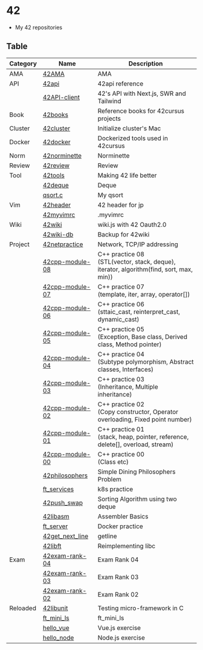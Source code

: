 # 42
- My 42 repositories

## Table

| Category | Name                                                             | Description                                                                               |
|----------|------------------------------------------------------------------|-------------------------------------------------------------------------------------------|
| AMA      | [42AMA](https://github.com/solareenlo/42AMA)                     | AMA                                                                                       |
| API      | [42api](https://github.com/solareenlo/42api)                     | 42api reference                                                                           |
|          | [42API-client](https://github.com/solareenlo/42API-client)       | 42's API with Next.js, SWR and Tailwind                                                   |
| Book     | [42books](https://github.com/solareenlo/42books)                 | Reference books for 42cursus projects                                                     |
| Cluster  | [42cluster](https://github.com/solareenlo/42cluster)             | Initialize cluster's Mac                                                                  |
| Docker   | [42docker](https://github.com/solareenlo/42docker)               | Dockerized tools used in 42cursus                                                         |
| Norm     | [42norminette](https://github.com/solareenlo/42norminette)       | Norminette                                                                                |
| Review   | [42review](https://github.com/solareenlo/42review)               | Review                                                                                    |
| Tool     | [42tools](https://github.com/solareenlo/42tools)                 | Making 42 life better                                                                     |
|          | [42deque](https://github.com/solareenlo/42deque)                 | Deque                                                                                     |
|          | [qsort.c](https://github.com/solareenlo/qsort.c)                 | My qsort                                                                                  |
| Vim      | [42header](https://github.com/solareenlo/42header)               | 42 header for jp                                                                          |
|          | [42myvimrc](https://github.com/solareenlo/42myvimrc)             | .myvimrc                                                                                  |
| Wiki     | [42wiki](https://github.com/solareenlo/42wiki)                   | wiki.js with 42 Oauth2.0                                                                  |
|          | [42wiki-db](https://github.com/solareenlo/42wiki-db)             | Backup for 42wiki                                                                         |
| Project  | [42netpractice](https://github.com/solareenlo/42netpractice)     | Network, TCP/IP addressing                                                                |
|          | [42cpp-module-08](https://github.com/solareenlo/42cpp-module-08) | C++ practice 08<br>(STL(vector, stack, deque), iterator, algorithm(find, sort, max, min)) |
|          | [42cpp-module-07](https://github.com/solareenlo/42cpp-module-07) | C++ practice 07<br>(template, iter, array, operator[])                                    |
|          | [42cpp-module-06](https://github.com/solareenlo/42cpp-module-06) | C++ practice 06<br>(sttaic_cast, reinterpret_cast, dynamic_cast)                          |
|          | [42cpp-module-05](https://github.com/solareenlo/42cpp-module-05) | C++ practice 05<br>(Exception, Base class, Derived class, Method pointer)                 |
|          | [42cpp-module-04](https://github.com/solareenlo/42cpp-module-04) | C++ practice 04<br>(Subtype polymorphism, Abstract classes, Interfaces)                   |
|          | [42cpp-module-03](https://github.com/solareenlo/42cpp-module-03) | C++ practice 03<br>(Inheritance, Multiple inheritance)                                    |
|          | [42cpp-module-02](https://github.com/solareenlo/42cpp-module-02) | C++ practice 02<br>(Copy constructor, Operator overloading, Fixed point number)           |
|          | [42cpp-module-01](https://github.com/solareenlo/42cpp-module-01) | C++ practice 01<br>(stack, heap, pointer, reference, delete[], overload, stream)          |
|          | [42cpp-module-00](https://github.com/solareenlo/42cpp-module-00) | C++ practice 00<br>(Class etc)                                                            |
|          | [42philosophers](https://github.com/solareenlo/42philosophers)   | Simple Dining Philosophers Problem                                                        |
|          | [ft_services](https://github.com/solareenlo/ft_services)         | k8s practice                                                                              |
|          | [42push_swap](https://github.com/solareenlo/42push_swap)         | Sorting Algorithm using two deque                                                         |
|          | [42libasm](https://github.com/solareenlo/42libasm)               | Assembler Basics                                                                          |
|          | [ft_server](https://github.com/solareenlo/ft_server)             | Docker practice                                                                           |
|          | [42get_next_line](https://github.com/solareenlo/42get_next_line) | getline                                                                                   |
|          | [42libft](https://github.com/solareenlo/42libft)                 | Reimplementing libc                                                                       |
| Exam     | [42exam-rank-04](https://github.com/solareenlo/42exam-rank-04)   | Exam Rank 04                                                                              |
|          | [42exam-rank-03](https://github.com/solareenlo/42exam-rank-03)   | Exam Rank 03                                                                              |
|          | [42exam-rank-02](https://github.com/solareenlo/42exam-rank-02)   | Exam Rank 02                                                                              |
| Reloaded | [42libunit](https://github.com/solareenlo/42libunit)             | Testing micro-framework in C                                                              |
|          | [ft_mini_ls](https://github.com/solareenlo/ft_mini_ls)           | ft_mini_ls                                                                                |
|          | [hello_vue](https://github.com/solareenlo/hello_vue)             | Vue.js exercise                                                                           |
|          | [hello_node](https://github.com/solareenlo/hello_node)           | Node.js exercise                                                                          |
